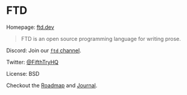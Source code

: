 # FTD

Homepage: [ftd.dev](https://ftd.dev/)

> FTD is an open source programming language for writing prose.

Discord: Join our [`ftd` channel](https://discord.gg/xN3uD8P7WA).

Twitter: [@FifthTryHQ](https://twitter.com/fifthtryhq)

License: BSD

Checkout the [Roadmap](https://ftd.dev/roadmap/) and 
[Journal](https://ftd.dev/journal/).

